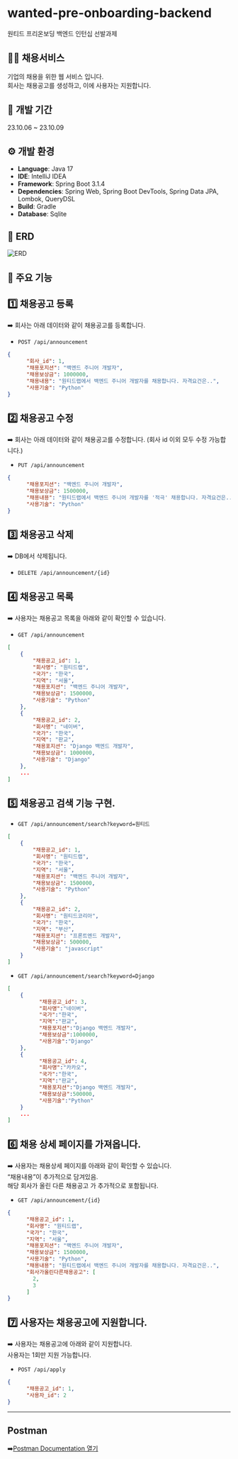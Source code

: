 # wanted-pre-onboarding-backend
원티드 프리온보딩 백엔드 인턴십 선발과제

## 🧑‍💻 채용서비스️
기업의 채용을 위한 웹 서비스 입니다.<br>
회사는 채용공고를 생성하고, 이에 사용자는 지원합니다.

## 📅 개발 기간
23.10.06 ~ 23.10.09

## ⚙️ 개발 환경
- **Language**: Java 17
- **IDE**: IntelliJ IDEA
- **Framework**: Spring Boot 3.1.4
- **Dependencies**: Spring Web, Spring Boot DevTools, Spring Data JPA, Lombok, QueryDSL
- **Build**: Gradle
- **Database**: Sqlite

## 🔑 ERD
![ERD](src/main/resources/static/image/erd.png)

## 📌 주요 기능
1️⃣ 채용공고 등록
---

➡️ 회사는 아래 데이터와 같이 채용공고를 등록합니다.

- `POST /api/announcement`

```json
{
      "회사_id": 1,
      "채용포지션": "백엔드 주니어 개발자",
      "채용보상금": 1000000,
      "채용내용": "원티드랩에서 백엔드 주니어 개발자를 채용합니다. 자격요건은..",
      "사용기술": "Python"
}
```

2️⃣ 채용공고 수정
---

➡️ 회사는 아래 데이터와 같이 채용공고를 수정합니다. (회사 id 이외 모두 수정 가능합니다.)

- `PUT /api/announcement`

```json
{
      "채용포지션": "백엔드 주니어 개발자",
      "채용보상금": 1500000,
      "채용내용": "원티드랩에서 백엔드 주니어 개발자를 '적극' 채용합니다. 자격요건은..",
      "사용기술": "Python"
}
```

3️⃣ 채용공고 삭제
---

➡️ DB에서 삭제됩니다.

- `DELETE /api/announcement/{id}`

4️⃣ 채용공고 목록
---

➡️ 사용자는 채용공고 목록을 아래와 같이 확인할 수 있습니다.

- `GET /api/announcement`

```json
[
    {
        "채용공고_id": 1,
        "회사명": "원티드랩",
        "국가": "한국",
        "지역": "서울",
        "채용포지션": "백엔드 주니어 개발자",
        "채용보상금": 1500000,
        "사용기술": "Python"
    },
    {
        "채용공고_id": 2,
        "회사명": "네이버",
        "국가": "한국",
        "지역": "판교",
        "채용포지션": "Django 백엔드 개발자",
        "채용보상금": 1000000,
        "사용기술": "Django"
    },
    ...
]
```

5️⃣ 채용공고 검색 기능 구현.
---

- `GET /api/announcement/search?keyword=원티드`

```json
[
    {
        "채용공고_id": 1,
        "회사명": "원티드랩",
        "국가": "한국",
        "지역": "서울",
        "채용포지션": "백엔드 주니어 개발자",
        "채용보상금": 1500000,
        "사용기술": "Python"
    },
    {
        "채용공고_id": 2,
        "회사명": "원티드코리아",
        "국가": "한국",
        "지역": "부산",
        "채용포지션": "프론트엔드 개발자",
        "채용보상금": 500000,
        "사용기술": "javascript"
    }
]
```

- `GET /api/announcement/search?keyword=Django`

```json
[
    {
          "채용공고_id": 3,
          "회사명":"네이버",
          "국가":"한국",
          "지역":"판교",
          "채용포지션":"Django 백엔드 개발자",
          "채용보상금":1000000,
          "사용기술":"Django"
    },
    {
          "채용공고_id": 4,
          "회사명":"카카오",
          "국가":"한국",
          "지역":"판교",
          "채용포지션":"Django 백엔드 개발자",
          "채용보상금":500000,
          "사용기술":"Python"
    }
    ...
]
```
6️⃣ 채용 상세 페이지를 가져옵니다.
---

➡️ 사용자는 채용상세 페이지를 아래와 같이 확인할 수 있습니다.<br>
“채용내용”이 추가적으로 담겨있음.<br>
해당 회사가 올린 다른 채용공고 가 추가적으로 포함됩니다.

- `GET /api/announcement/{id}`

```json
{
      "채용공고_id": 1,
      "회사명": "원티드랩",
      "국가": "한국",
      "지역": "서울",
      "채용포지션": "백엔드 주니어 개발자",
      "채용보상금": 1500000,
      "사용기술": "Python",
      "채용내용": "원티드랩에서 백엔드 주니어 개발자를 채용합니다. 자격요건은..",
      "회사가올린다른채용공고": [
        2,
        3
      ]
}
```
7️⃣ 사용자는 채용공고에 지원합니다.
---

➡️ 사용자는 채용공고에 아래와 같이 지원합니다.<br>
사용자는 1회만 지원 가능합니다.

- `POST /api/apply`

```json
{
      "채용공고_id": 1,
      "사용자_id": 2
}
```
---

## Postman
➡️[Postman Documentation 열기](https://documenter.getpostman.com/view/20877689/2s9YJgVMUM)